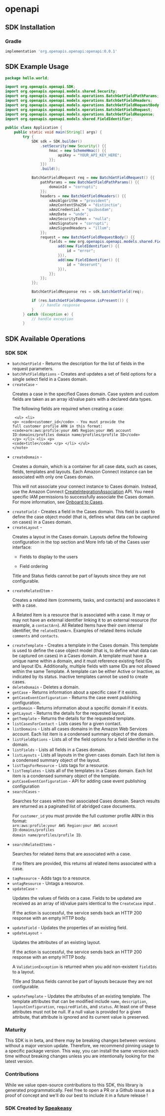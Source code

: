 # openapi

<!-- Start SDK Installation -->
## SDK Installation

### Gradle

```groovy
implementation 'org.openapis.openapi:openapi:0.0.1'
```
<!-- End SDK Installation -->

## SDK Example Usage
<!-- Start SDK Example Usage -->
```java
package hello.world;

import org.openapis.openapi.SDK;
import org.openapis.openapi.models.shared.Security;
import org.openapis.openapi.models.operations.BatchGetFieldPathParams;
import org.openapis.openapi.models.operations.BatchGetFieldHeaders;
import org.openapis.openapi.models.operations.BatchGetFieldRequestBody;
import org.openapis.openapi.models.operations.BatchGetFieldRequest;
import org.openapis.openapi.models.operations.BatchGetFieldResponse;
import org.openapis.openapi.models.shared.FieldIdentifier;

public class Application {
    public static void main(String[] args) {
        try {
            SDK sdk = SDK.builder()
                .setSecurity(new Security() {{
                    hmac = new SchemeHmac() {{
                        apiKey = "YOUR_API_KEY_HERE";
                    }};
                }})
                .build();

            BatchGetFieldRequest req = new BatchGetFieldRequest() {{
                pathParams = new BatchGetFieldPathParams() {{
                    domainId = "corrupti";
                }};
                headers = new BatchGetFieldHeaders() {{
                    xAmzAlgorithm = "provident";
                    xAmzContentSha256 = "distinctio";
                    xAmzCredential = "quibusdam";
                    xAmzDate = "unde";
                    xAmzSecurityToken = "nulla";
                    xAmzSignature = "corrupti";
                    xAmzSignedHeaders = "illum";
                }};
                request = new BatchGetFieldRequestBody() {{
                    fields = new org.openapis.openapi.models.shared.FieldIdentifier[]{{
                        add(new FieldIdentifier() {{
                            id = "error";
                        }}),
                        add(new FieldIdentifier() {{
                            id = "deserunt";
                        }}),
                    }};
                }};
            }};            

            BatchGetFieldResponse res = sdk.batchGetField(req);

            if (res.batchGetFieldResponse.isPresent()) {
                // handle response
            }
        } catch (Exception e) {
            // handle exception
        }
```
<!-- End SDK Example Usage -->

<!-- Start SDK Available Operations -->
## SDK Available Operations

### SDK SDK

* `batchGetField` - Returns the description for the list of fields in the request parameters. 
* `batchPutFieldOptions` - Creates and updates a set of field options for a single select field in a Cases domain.
* `createCase` - <p>Creates a case in the specified Cases domain. Case system and custom fields are taken as an array id/value pairs with a declared data types.</p> <note> <p>The following fields are required when creating a case:</p> <pre><code> &lt;ul&gt; &lt;li&gt; &lt;p&gt; &lt;code&gt;customer_id&lt;/code&gt; - You must provide the full customer profile ARN in this format: &lt;code&gt;arn:aws:profile:your AWS Region:your AWS account ID:domains/profiles domain name/profiles/profile ID&lt;/code&gt; &lt;/p&gt; &lt;/li&gt; &lt;li&gt; &lt;p&gt; &lt;code&gt;title&lt;/code&gt; &lt;/p&gt; &lt;/li&gt; &lt;/ul&gt; &lt;/note&gt; </code></pre>
* `createDomain` - <p>Creates a domain, which is a container for all case data, such as cases, fields, templates and layouts. Each Amazon Connect instance can be associated with only one Cases domain.</p> <important> <p>This will not associate your connect instance to Cases domain. Instead, use the Amazon Connect <a href="https://docs.aws.amazon.com/connect/latest/APIReference/API_CreateIntegrationAssociation.html">CreateIntegrationAssociation</a> API. You need specific IAM permissions to successfully associate the Cases domain. For more information, see <a href="https://docs.aws.amazon.com/connect/latest/adminguide/required-permissions-iam-cases.html#onboard-cases-iam">Onboard to Cases</a>.</p> </important>
* `createField` - Creates a field in the Cases domain. This field is used to define the case object model (that is, defines what data can be captured on cases) in a Cases domain. 
* `createLayout` - <p>Creates a layout in the Cases domain. Layouts define the following configuration in the top section and More Info tab of the Cases user interface:</p> <ul> <li> <p>Fields to display to the users</p> </li> <li> <p>Field ordering</p> </li> </ul> <note> <p>Title and Status fields cannot be part of layouts since they are not configurable.</p> </note>
* `createRelatedItem` - <p>Creates a related item (comments, tasks, and contacts) and associates it with a case.</p> <note> <p>A Related Item is a resource that is associated with a case. It may or may not have an external identifier linking it to an external resource (for example, a <code>contactArn</code>). All Related Items have their own internal identifier, the <code>relatedItemArn</code>. Examples of related items include <code>comments</code> and <code>contacts</code>.</p> </note>
* `createTemplate` - Creates a template in the Cases domain. This template is used to define the case object model (that is, to define what data can be captured on cases) in a Cases domain. A template must have a unique name within a domain, and it must reference existing field IDs and layout IDs. Additionally, multiple fields with same IDs are not allowed within the same Template. A template can be either Active or Inactive, as indicated by its status. Inactive templates cannot be used to create cases.
* `deleteDomain` - Deletes a domain.
* `getCase` - Returns information about a specific case if it exists. 
* `getCaseEventConfiguration` - Returns the case event publishing configuration.
* `getDomain` - Returns information about a specific domain if it exists. 
* `getLayout` - Returns the details for the requested layout.
* `getTemplate` - Returns the details for the requested template. 
* `listCasesForContact` - Lists cases for a given contact.
* `listDomains` - Lists all cases domains in the Amazon Web Services account. Each list item is a condensed summary object of the domain.
* `listFieldOptions` - Lists all of the field options for a field identifier in the domain. 
* `listFields` - Lists all fields in a Cases domain.
* `listLayouts` - Lists all layouts in the given cases domain. Each list item is a condensed summary object of the layout.
* `listTagsForResource` - Lists tags for a resource.
* `listTemplates` - Lists all of the templates in a Cases domain. Each list item is a condensed summary object of the template. 
* `putCaseEventConfiguration` - API for adding case event publishing configuration
* `searchCases` - <p>Searches for cases within their associated Cases domain. Search results are returned as a paginated list of abridged case documents.</p> <note> <p>For <code>customer_id</code> you must provide the full customer profile ARN in this format: <code> arn:aws:profile:your AWS Region:your AWS account ID:domains/profiles domain name/profiles/profile ID</code>. </p> </note>
* `searchRelatedItems` - <p>Searches for related items that are associated with a case.</p> <note> <p>If no filters are provided, this returns all related items associated with a case.</p> </note>
* `tagResource` - Adds tags to a resource.
* `untagResource` - Untags a resource.
* `updateCase` - <p>Updates the values of fields on a case. Fields to be updated are received as an array of id/value pairs identical to the <code>CreateCase</code> input .</p> <p>If the action is successful, the service sends back an HTTP 200 response with an empty HTTP body.</p>
* `updateField` - Updates the properties of an existing field. 
* `updateLayout` - <p>Updates the attributes of an existing layout.</p> <p>If the action is successful, the service sends back an HTTP 200 response with an empty HTTP body.</p> <p>A <code>ValidationException</code> is returned when you add non-existent <code>fieldIds</code> to a layout.</p> <note> <p>Title and Status fields cannot be part of layouts because they are not configurable.</p> </note>
* `updateTemplate` - Updates the attributes of an existing template. The template attributes that can be modified include <code>name</code>, <code>description</code>, <code>layoutConfiguration</code>, <code>requiredFields</code>, and <code>status</code>. At least one of these attributes must not be null. If a null value is provided for a given attribute, that attribute is ignored and its current value is preserved.
<!-- End SDK Available Operations -->

### Maturity

This SDK is in beta, and there may be breaking changes between versions without a major version update. Therefore, we recommend pinning usage 
to a specific package version. This way, you can install the same version each time without breaking changes unless you are intentionally 
looking for the latest version.

### Contributions

While we value open-source contributions to this SDK, this library is generated programmatically. 
Feel free to open a PR or a Github issue as a proof of concept and we'll do our best to include it in a future release !

### SDK Created by [Speakeasy](https://docs.speakeasyapi.dev/docs/using-speakeasy/client-sdks)
